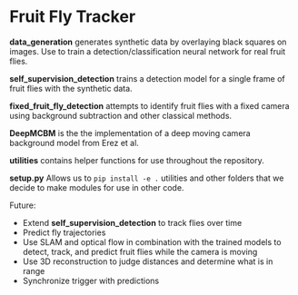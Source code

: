 # Fruit Fly Tracker

**data_generation** generates synthetic data by overlaying black squares on images. Use to train a detection/classification neural network for real fruit flies.

**self_supervision_detection** trains a detection model for a single frame of fruit flies with the synthetic data.

**fixed_fruit_fly_detection** attempts to identify fruit flies with a fixed camera using background subtraction and other classical methods.

**DeepMCBM** is the the implementation of a deep moving camera background model from Erez et al.

**utilities** contains helper functions for use throughout the repository.

**setup.py** Allows us to `pip install -e .` utilities and other folders that we decide to make modules for use in other code.

Future:
- Extend **self_supervision_detection** to track flies over time
- Predict fly trajectories
- Use SLAM and optical flow in combination with the trained models to detect, track, and predict fruit flies while the camera is moving
- Use 3D reconstruction to judge distances and determine what is in range
- Synchronize trigger with predictions
